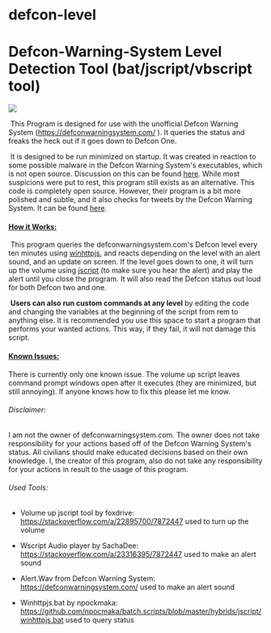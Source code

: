 # defcon-level
# Defcon-Warning-System Level Detection Tool (bat/jscript/vbscript tool)

![](https://i.imgur.com/P4cFzUJ.png)

​    This Program is designed for use with the unofficial Defcon Warning System (https://defconwarningsystem.com/ ). It queries the status and freaks the heck out if it goes down to Defcon One.

​    It is designed to be run minimized on startup. It was created in reaction to some possible malware in the Defcon Warning System's executables, which is not open source. Discussion on this can be found [here](https://www.defconwarningsystem.com/phpBB3/viewtopic.php?f=24&t=13798). While most suspicions were put to rest, this program still exists as an alternative. This code is completely open source. However, their program is a bit more polished and subtle, and it also checks for tweets by the Defcon Warning System. It can be found [here](https://defconwarningsystem.com/links-tools/#Applications).


#### <u>**How it Works:**</u>

​    This program queries the defconwarningsystem.com's Defcon level every ten minutes using [winhttpjs](https://github.com/npocmaka/batch.scripts/blob/master/hybrids/jscript/winhttpjs.bat), and reacts depending on the level with an alert sound, and an update on screen. If the level goes down to one, it will turn up the volume using [jscript](https://stackoverflow.com/a/22895700/7872447) (to make sure you hear the alert) and play the alert until you close the program. It will also read the Defcon status out loud for both Defcon two and one.

​	**Users can also run custom commands at any level** by editing the code and changing the variables at the beginning of the script from rem to anything else. It is recommended you use this space to start a program that performs your wanted actions. This way, if they fail, it will not damage this script.



#### <u>Known Issues:</u>

   There is currently only one known issue. The volume up script leaves command prompt windows open after it executes (they are minimized, but still annoying). If anyone knows how to fix this please let me know.





###### Disclaimer:

   I am not the owner of defconwarningsystem.com. The owner does not take responsibility for your actions based off of the Defcon Warning System's status. All civilians should make educated decisions based on their own knowledge. I, the creator of this program, also do not take any responsibility for your actions in result to the usage of this program.

###### Used Tools:

- Volume up jscript tool by foxdrive: https://stackoverflow.com/a/22895700/7872447 used to turn up the volume

- Wscript Audio player by SachaDee: https://stackoverflow.com/a/23316395/7872447  used to make an alert sound

- Alert.Wav from Defcon Warning System: https://defconwarningsystem.com/  used to make an alert sound

- Winhttpjs.bat by npockmaka:  https://github.com/npocmaka/batch.scripts/blob/master/hybrids/jscript/winhttpjs.bat  used to query status
